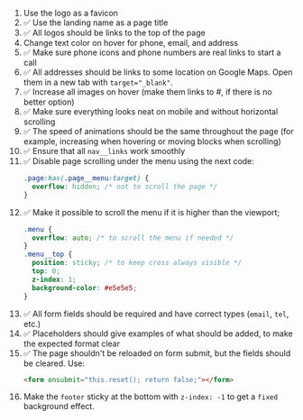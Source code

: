 1. Use the logo as a favicon
2. ✅ Use the landing name as a page title
3. ✅ All logos should be links to the top of the page
4. Change text color on hover for phone, email, and address
5. ✅ Make sure phone icons and phone numbers are real links to start a call
6. ✅ All addresses should be links to some location on Google Maps. Open them in a new tab with `target="_blank"`.
7. ✅ Increase all images on hover (make them links to #, if there is no better option)
8. ✅ Make sure everything looks neat on mobile and without horizontal scrolling
9. ✅ The speed of animations should be the same throughout the page (for example, increasing when hovering or moving blocks when scrolling)
10. ✅ Ensure that all `nav__links` work smoothly
11. ✅ Disable page scrolling under the menu using the next code:
    ```css
    .page:has(.page__menu:target) {
      overflow: hidden; /* not to scroll the page */
    }
    ```
12. ✅ Make it possible to scroll the menu if it is higher than the viewport;
    ```css
    .menu {
      overflow: auto; /* to scroll the menu if needed */
    }
    .menu__top {
      position: sticky; /* to keep cross always visible */
      top: 0;
      z-index: 1;
      background-color: #e5e5e5;
    }
    ```
13. ✅ All form fields should be required and have correct types (`email`, `tel`, etc.)
14. ✅ Placeholders should give examples of what should be added, to make the expected format clear
15. ✅ The page shouldn't be reloaded on form submit, but the fields should be cleared. Use:
    ```html
    <form onsubmit="this.reset(); return false;"></form>
    ```
16. Make the `footer` sticky at the bottom with `z-index: -1` to get a `fixed` background effect.

